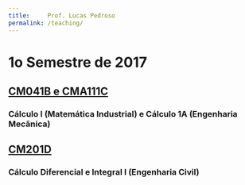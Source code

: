 ```yaml
---
title:     Prof. Lucas Pedroso
permalink: /teaching/
---
```


# 1o Semestre de 2017

## [CM041B e CMA111C](./CMA111C/)
### Cálculo I (Matemática Industrial) e Cálculo 1A (Engenharia Mecânica)

## [CM201D](./CM201D/)
### Cálculo Diferencial e Integral I (Engenharia Civil)
